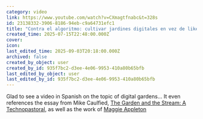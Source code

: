 ```yaml
---
category: video
link: https://www.youtube.com/watch?v=CXmagtfnabc&t=328s
id: 23138332-3906-8186-94eb-c9a64731efc1
title: "Contra el algoritmo: cultivar jardines digitales en vez de likes"
created_time: 2025-07-15T22:48:00.000Z
cover: 
icon: 
last_edited_time: 2025-09-03T20:18:00.000Z
archived: false
created_by_object: user
created_by_id: 935f7bc2-d3ee-4e06-9953-410a80b65bfb
last_edited_by_object: user
last_edited_by_id: 935f7bc2-d3ee-4e06-9953-410a80b65bfb
---
```


Glad to see a video in Spanish on the topic of digital gardens… It even references the essay from Mike Caulfied, [The Garden and the Stream: A Technopastoral](https://hapgood.us/2015/10/17/the-garden-and-the-stream-a-technopastoral/), as well as the work of [Maggie Appleton](https://maggieappleton.com/garden)

<br />


